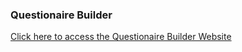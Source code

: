<h3>Questionaire Builder</h3>
<a href="https://vik-kalsi.github.io/questionaire_builder/src/index.html">Click here to access the Questionaire Builder Website</a>
